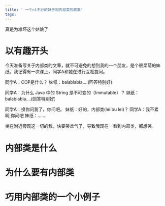 ```yaml
---
title: ' 一个nl不分的妹子和内部类的故事'
tags:
---
```


真是为难坏这个姑娘了
<!--more-->

# 以有趣开头

今天准备写关于内部类的文章，就不可避免的想到我的一个朋友，是个很呆萌的妹纸。我记得有一次课上，同学A和她在进行互相提问。

同学A：OOP是什么？
妹纸：balablabla....(回答特别好)

同学A：为什么 Java 中的 String 是不可变的（Immutable）？
妹纸：balablabla....(回答特别好)

同学A：换你问我了，你问吧。
妹纸：好的，内部类(lei bu lei)？
同学A：我不累啊,你问吧
妹纸：......

坐在附近旁观这一切的我，快要笑岔气了，导致我现在一看到内部类，都想笑。


# 内部类是什么





# 为什么要有内部类
# 巧用内部类的一个小例子

